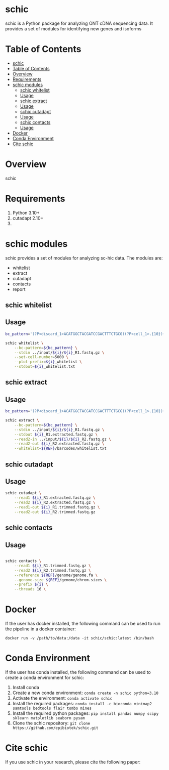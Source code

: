 # schic

schic is a Python package for analyzing ONT cDNA sequencing data. It provides a set of modules for identifying new genes and isoforms

# Table of Contents
<!-- TOC -->

- [schic](#schic)
- [Table of Contents](#table-of-contents)
- [Overview](#overview)
- [Requirements](#requirements)
- [schic modules](#schic-modules)
    - [schic whitelist](#schic-whitelist)
    - [Usage](#usage)
    - [schic extract](#schic-extract)
    - [Usage](#usage)
    - [schic cutadapt](#schic-cutadapt)
    - [Usage](#usage)
    - [schic contacts](#schic-contacts)
    - [Usage](#usage)
- [Docker](#docker)
- [Conda Environment](#conda-environment)
- [Cite schic](#cite-schic)

<!-- /TOC -->

# Overview

schic 

# Requirements

1. Python 3.10+
2. cutadapt 2.10+
3. 


# schic modules
schic provides a set of modules for analyzing sc-hic data. The modules are:

- whitelist
- extract
- cutadapt
- contacts
- report

## schic whitelist

## Usage

```bash
bc_pattern='(?P<discard_1>ACATGGCTACGATCCGACTTTCTGCG)(?P<cell_1>.{10})(?P<discard_2>CCTTCC)(?P<cell_2>.{10})(?P<discard_3>TCGTCGGCAGCGTCAGATGTGTATA)(?P<umi_1>.{1}).*'

schic whitelist \
    --bc-pattern=${bc_pattern} \
    --stdin ../input/${i}/${i}_R1.fastq.gz \
    --set-cell-number=5000 \
    --plot-prefix=${i}_whitelist \
    --stdout=${i}_whitelist.txt
```

## schic extract

## Usage

```bash
bc_pattern='(?P<discard_1>ACATGGCTACGATCCGACTTTCTGCG)(?P<cell_1>.{10})(?P<discard_2>CCTTCC)(?P<cell_2>.{10})(?P<discard_3>TCGTCGGCAGCGTCAGATGTGTATA)(?P<umi_1>.{1}).*'

schic extract \
    --bc-pattern=${bc_pattern} \
    --stdin ../input/${i}/${i}_R1.fastq.gz \
    --stdout ${i}_R1.extracted.fastq.gz \
    --read2-in ../input/${i}/${i}_R2.fastq.gz \
    --read2-out ${i}_R2.extracted.fastq.gz \
    --whitelist=${REF}/barcodes/whitelist.txt
```

## schic cutadapt

## Usage

```bash
schic cutadapt \
    --read1 ${i}_R1.extracted.fastq.gz \
    --read2 ${i}_R2.extracted.fastq.gz \
    --read1-out ${i}_R1.trimmed.fastq.gz \
    --read2-out ${i}_R2.trimmed.fastq.gz

```

## schic contacts

## Usage

```bash

schic contacts \
    --read1 ${i}_R1.trimmed.fastq.gz \
    --read2 ${i}_R2.trimmed.fastq.gz \
    --reference ${REF}/genome/genome.fa \
    --genome-size ${REF}/genome/chrom.sizes \
    --prefix ${i} \
    --threads 16 \

```

# Docker

If the user has docker installed, the following command can be used to run the pipeline in a docker container:

```
docker run -v /path/to/data:/data -it schic/schic:latest /bin/bash
```

# Conda Environment

If the user has conda installed, the following command can be used to create a conda environment for schic:

1. Install conda
2. Create a new conda environment: `conda create -n schic python=3.10`
3. Activate the environment: `conda activate schic`
4. Install the required packages: `conda install -c bioconda minimap2 samtools bedtools flair tombo mines`
5. Install the required python packages: `pip install pandas numpy scipy sklearn matplotlib seaborn pysam`
6. Clone the schic repository: `git clone https://github.com/epibiotek/schic.git`

# Cite schic

If you use schic in your research, please cite the following paper: